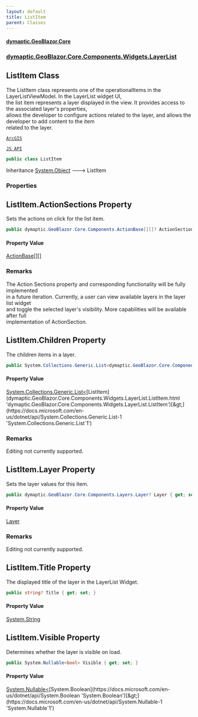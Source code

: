 ```yaml
---
layout: default
title: ListItem
parent: Classes
---
```

#### [dymaptic.GeoBlazor.Core](index.html 'index')
### [dymaptic.GeoBlazor.Core.Components.Widgets.LayerList](index.html#dymaptic.GeoBlazor.Core.Components.Widgets.LayerList 'dymaptic.GeoBlazor.Core.Components.Widgets.LayerList')

## ListItem Class

The ListItem class represents one of the operationalItems in the LayerListViewModel. In the LayerList widget UI,  
the list item represents a layer displayed in the view. It provides access to the associated layer's properties,  
allows the developer to configure actions related to the layer, and allows the developer to add content to the item  
related to the layer.  
<a target="_blank" href="https://developers.arcgis.com/javascript/latest/api-reference/esri-widgets-LayerList-ListItem.html#actionsSections">  
    ArcGIS  
    JS API  
</a>

```csharp
public class ListItem
```

Inheritance [System.Object](https://docs.microsoft.com/en-us/dotnet/api/System.Object 'System.Object') &#129106; ListItem
### Properties

<a name='dymaptic.GeoBlazor.Core.Components.Widgets.LayerList.ListItem.ActionSections'></a>

## ListItem.ActionSections Property

Sets the actions on click for the list item.

```csharp
public dymaptic.GeoBlazor.Core.Components.ActionBase[][]? ActionSections { get; set; }
```

#### Property Value
[ActionBase](dymaptic.GeoBlazor.Core.Components.ActionBase.html 'dymaptic.GeoBlazor.Core.Components.ActionBase')[[]](https://docs.microsoft.com/en-us/dotnet/api/System.Array 'System.Array')[[]](https://docs.microsoft.com/en-us/dotnet/api/System.Array 'System.Array')

### Remarks
The Action Sections property and corresponding functionality will be fully implemented  
in a future iteration.  Currently, a user can view available layers in the layer list widget  
and toggle the selected layer's visibility. More capabilities will be available after full  
implementation of ActionSection.

<a name='dymaptic.GeoBlazor.Core.Components.Widgets.LayerList.ListItem.Children'></a>

## ListItem.Children Property

The children items in a layer.

```csharp
public System.Collections.Generic.List<dymaptic.GeoBlazor.Core.Components.Widgets.LayerList.ListItem>? Children { get; set; }
```

#### Property Value
[System.Collections.Generic.List&lt;](https://docs.microsoft.com/en-us/dotnet/api/System.Collections.Generic.List-1 'System.Collections.Generic.List`1')[ListItem](dymaptic.GeoBlazor.Core.Components.Widgets.LayerList.ListItem.html 'dymaptic.GeoBlazor.Core.Components.Widgets.LayerList.ListItem')[&gt;](https://docs.microsoft.com/en-us/dotnet/api/System.Collections.Generic.List-1 'System.Collections.Generic.List`1')

### Remarks
Editing not currently supported.

<a name='dymaptic.GeoBlazor.Core.Components.Widgets.LayerList.ListItem.Layer'></a>

## ListItem.Layer Property

Sets the layer values for this item.

```csharp
public dymaptic.GeoBlazor.Core.Components.Layers.Layer? Layer { get; set; }
```

#### Property Value
[Layer](dymaptic.GeoBlazor.Core.Components.Layers.Layer.html 'dymaptic.GeoBlazor.Core.Components.Layers.Layer')

### Remarks
Editing not currently supported.

<a name='dymaptic.GeoBlazor.Core.Components.Widgets.LayerList.ListItem.Title'></a>

## ListItem.Title Property

The displayed title of the layer in the LayerList Widget.

```csharp
public string? Title { get; set; }
```

#### Property Value
[System.String](https://docs.microsoft.com/en-us/dotnet/api/System.String 'System.String')

<a name='dymaptic.GeoBlazor.Core.Components.Widgets.LayerList.ListItem.Visible'></a>

## ListItem.Visible Property

Determines whether the layer is visible on load.

```csharp
public System.Nullable<bool> Visible { get; set; }
```

#### Property Value
[System.Nullable&lt;](https://docs.microsoft.com/en-us/dotnet/api/System.Nullable-1 'System.Nullable`1')[System.Boolean](https://docs.microsoft.com/en-us/dotnet/api/System.Boolean 'System.Boolean')[&gt;](https://docs.microsoft.com/en-us/dotnet/api/System.Nullable-1 'System.Nullable`1')
